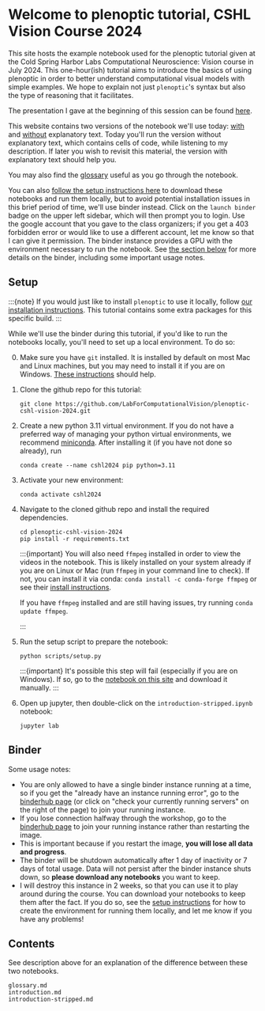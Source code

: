 # Welcome to plenoptic tutorial, CSHL Vision Course 2024

This site hosts the example notebook used for the plenoptic tutorial given at the Cold Spring Harbor Labs Computational Neuroscience: Vision course in July 2024. This one-hour(ish) tutorial aims to introduce the basics of using plenoptic in order to better understand computational visual models with simple examples. We hope to explain not just `plenoptic`'s syntax but also the type of reasoning that it facilitates.

The presentation I gave at the beginning of this session can be found [here](https://labforcomputationalvision.github.io/plenoptic_presentations/2024-07-12_CSHL/slides.html).

This website contains two versions of the notebook we'll use today: [with](introduction.md) and [without](introduction-stripped.md) explanatory text. Today you'll run the version without explanatory text, which contains cells of code, while listening to my description. If later you wish to revisit this material, the version with explanatory text should help you.

You may also find the [glossary](glossary.md) useful as you go through the notebook.

You can also [follow the setup instructions here](#setup) to download these notebooks and run them locally, but to avoid potential installation issues in this brief period of time, we'll use binder instead. Click on the `launch binder` badge on the upper left sidebar, which will then prompt you to login. Use the google account that you gave to the class organizers; if you get a 403 forbidden error or would like to use a different account, let me know so that I can give it permission. The binder instance provides a GPU with the environment necessary to run the notebook. See [the section below](#binder) for more details on the binder, including some important usage notes.

## Setup

:::{note}
If you would just like to install `plenoptic` to use it locally, follow [our installation instructions](https://plenoptic.readthedocs.io/en/latest/install.html). This tutorial contains some extra packages for this specific build.
:::

While we'll use the binder during this tutorial, if you'd like to run the notebooks locally, you'll need to set up a local environment. To do so: 

0. Make sure you have `git` installed. It is installed by default on most Mac and Linux machines, but you may need to install it if you are on Windows. [These instructions](https://github.com/git-guides/install-git) should help.
1. Clone the github repo for this tutorial:
   ```shell
   git clone https://github.com/LabForComputationalVision/plenoptic-cshl-vision-2024.git
   ```
2. Create a new python 3.11 virtual environment. If you do not have a preferred way of managing your python virtual environments, we recommend [miniconda](https://docs.anaconda.com/free/miniconda/). After installing it (if you have not done so already), run 
    ```shell
    conda create --name cshl2024 pip python=3.11
    ```
3. Activate your new environment:
    ```shell
    conda activate cshl2024
    ```
4. Navigate to the cloned github repo and install the required dependencies.
    ```shell
    cd plenoptic-cshl-vision-2024
    pip install -r requirements.txt
    ```

    :::{important}
    You will also need `ffmpeg` installed in order to view the videos in the notebook. This is likely installed on your system already if you are on Linux or Mac (run `ffmpeg` in your command line to check). If not, you can install it via conda: `conda install -c conda-forge ffmpeg` or see their [install instructions](https://ffmpeg.org/download.html).
    
    If you have `ffmpeg` installed and are still having issues, try running `conda update ffmpeg`.
    
    :::
    
5. Run the setup script to prepare the notebook:
   ```shell
   python scripts/setup.py
   ```
   
   :::{important}
   It's possible this step will fail (especially if you are on Windows). If so, go to the [notebook on this site](introduction-stripped.md) and download it manually.
   :::

6. Open up jupyter, then double-click on the `introduction-stripped.ipynb` notebook:
   ```shell
   jupyter lab
   ```

## Binder

Some usage notes:

- You are only allowed to have a single binder instance running at a time, so if you get the "already have an instance running error", go to the [binderhub page](https://binder.flatironinstitute.org/hub/hub/home) (or click on "check your currently running servers" on the right of the page) to join your running instance.
- If you lose connection halfway through the workshop, go to the [binderhub page](https://binder.flatironinstitute.org/hub/hub/home) to join your running instance rather than restarting the image.
- This is important because if you restart the image, **you will lose all data and progress**.
- The binder will be shutdown automatically after 1 day of inactivity or 7 days of total usage. Data will not persist after the binder instance shuts down, so **please download any notebooks** you want to keep.
- I will destroy this instance in 2 weeks, so that you can use it to play around during the course. You can download your notebooks to keep them after the fact. If you do so, see the [setup instructions](#setup) for how to create the environment for running them locally, and let me know if you have any problems!

## Contents

See description above for an explanation of the difference between these two
notebooks.

```{toctree}
glossary.md
introduction.md
introduction-stripped.md
```

